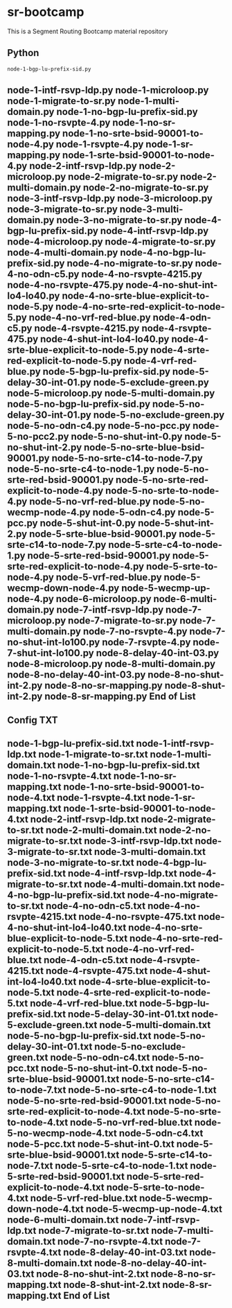 # sr-bootcamp
This is a Segment Routing Bootcamp material repository

Python 
------------------------------------------------
	node-1-bgp-lu-prefix-sid.py
node-1-intf-rsvp-ldp.py
node-1-microloop.py
node-1-migrate-to-sr.py
node-1-multi-domain.py
node-1-no-bgp-lu-prefix-sid.py
node-1-no-rsvpte-4.py
node-1-no-sr-mapping.py
node-1-no-srte-bsid-90001-to-node-4.py
node-1-rsvpte-4.py
node-1-sr-mapping.py
node-1-srte-bsid-90001-to-node-4.py
node-2-intf-rsvp-ldp.py
node-2-microloop.py
node-2-migrate-to-sr.py
node-2-multi-domain.py
node-2-no-migrate-to-sr.py
node-3-intf-rsvp-ldp.py
node-3-microloop.py
node-3-migrate-to-sr.py
node-3-multi-domain.py
node-3-no-migrate-to-sr.py
node-4-bgp-lu-prefix-sid.py
node-4-intf-rsvp-ldp.py
node-4-microloop.py
node-4-migrate-to-sr.py
node-4-multi-domain.py
node-4-no-bgp-lu-prefix-sid.py
node-4-no-migrate-to-sr.py
node-4-no-odn-c5.py
node-4-no-rsvpte-4215.py
node-4-no-rsvpte-475.py
node-4-no-shut-int-lo4-lo40.py
node-4-no-srte-blue-explicit-to-node-5.py
node-4-no-srte-red-explicit-to-node-5.py
node-4-no-vrf-red-blue.py
node-4-odn-c5.py
node-4-rsvpte-4215.py
node-4-rsvpte-475.py
node-4-shut-int-lo4-lo40.py
node-4-srte-blue-explicit-to-node-5.py
node-4-srte-red-explicit-to-node-5.py
node-4-vrf-red-blue.py
node-5-bgp-lu-prefix-sid.py
node-5-delay-30-int-01.py
node-5-exclude-green.py
node-5-microloop.py
node-5-multi-domain.py
node-5-no-bgp-lu-prefix-sid.py
node-5-no-delay-30-int-01.py
node-5-no-exclude-green.py
node-5-no-odn-c4.py
node-5-no-pcc.py
node-5-no-pcc2.py
node-5-no-shut-int-0.py
node-5-no-shut-int-2.py
node-5-no-srte-blue-bsid-90001.py
node-5-no-srte-c14-to-node-7.py
node-5-no-srte-c4-to-node-1.py
node-5-no-srte-red-bsid-90001.py
node-5-no-srte-red-explicit-to-node-4.py
node-5-no-srte-to-node-4.py
node-5-no-vrf-red-blue.py
node-5-no-wecmp-node-4.py
node-5-odn-c4.py
node-5-pcc.py
node-5-shut-int-0.py
node-5-shut-int-2.py
node-5-srte-blue-bsid-90001.py
node-5-srte-c14-to-node-7.py
node-5-srte-c4-to-node-1.py
node-5-srte-red-bsid-90001.py
node-5-srte-red-explicit-to-node-4.py
node-5-srte-to-node-4.py
node-5-vrf-red-blue.py
node-5-wecmp-down-node-4.py
node-5-wecmp-up-node-4.py
node-6-microloop.py
node-6-multi-domain.py
node-7-intf-rsvp-ldp.py
node-7-microloop.py
node-7-migrate-to-sr.py
node-7-multi-domain.py
node-7-no-rsvpte-4.py
node-7-no-shut-int-lo100.py
node-7-rsvpte-4.py
node-7-shut-int-lo100.py
node-8-delay-40-int-03.py
node-8-microloop.py
node-8-multi-domain.py
node-8-no-delay-40-int-03.py
node-8-no-shut-int-2.py
node-8-no-sr-mapping.py
node-8-shut-int-2.py
node-8-sr-mapping.py
End of List
------------------------------------------------

Config TXT
------------------------------------------------
node-1-bgp-lu-prefix-sid.txt
node-1-intf-rsvp-ldp.txt
node-1-migrate-to-sr.txt
node-1-multi-domain.txt
node-1-no-bgp-lu-prefix-sid.txt
node-1-no-rsvpte-4.txt
node-1-no-sr-mapping.txt
node-1-no-srte-bsid-90001-to-node-4.txt
node-1-rsvpte-4.txt
node-1-sr-mapping.txt
node-1-srte-bsid-90001-to-node-4.txt
node-2-intf-rsvp-ldp.txt
node-2-migrate-to-sr.txt
node-2-multi-domain.txt
node-2-no-migrate-to-sr.txt
node-3-intf-rsvp-ldp.txt
node-3-migrate-to-sr.txt
node-3-multi-domain.txt
node-3-no-migrate-to-sr.txt
node-4-bgp-lu-prefix-sid.txt
node-4-intf-rsvp-ldp.txt
node-4-migrate-to-sr.txt
node-4-multi-domain.txt
node-4-no-bgp-lu-prefix-sid.txt
node-4-no-migrate-to-sr.txt
node-4-no-odn-c5.txt
node-4-no-rsvpte-4215.txt
node-4-no-rsvpte-475.txt
node-4-no-shut-int-lo4-lo40.txt
node-4-no-srte-blue-explicit-to-node-5.txt
node-4-no-srte-red-explicit-to-node-5.txt
node-4-no-vrf-red-blue.txt
node-4-odn-c5.txt
node-4-rsvpte-4215.txt
node-4-rsvpte-475.txt
node-4-shut-int-lo4-lo40.txt
node-4-srte-blue-explicit-to-node-5.txt
node-4-srte-red-explicit-to-node-5.txt
node-4-vrf-red-blue.txt
node-5-bgp-lu-prefix-sid.txt
node-5-delay-30-int-01.txt
node-5-exclude-green.txt
node-5-multi-domain.txt
node-5-no-bgp-lu-prefix-sid.txt
node-5-no-delay-30-int-01.txt
node-5-no-exclude-green.txt
node-5-no-odn-c4.txt
node-5-no-pcc.txt
node-5-no-shut-int-0.txt
node-5-no-srte-blue-bsid-90001.txt
node-5-no-srte-c14-to-node-7.txt
node-5-no-srte-c4-to-node-1.txt
node-5-no-srte-red-bsid-90001.txt
node-5-no-srte-red-explicit-to-node-4.txt
node-5-no-srte-to-node-4.txt
node-5-no-vrf-red-blue.txt
node-5-no-wecmp-node-4.txt
node-5-odn-c4.txt
node-5-pcc.txt
node-5-shut-int-0.txt
node-5-srte-blue-bsid-90001.txt
node-5-srte-c14-to-node-7.txt
node-5-srte-c4-to-node-1.txt
node-5-srte-red-bsid-90001.txt
node-5-srte-red-explicit-to-node-4.txt
node-5-srte-to-node-4.txt
node-5-vrf-red-blue.txt
node-5-wecmp-down-node-4.txt
node-5-wecmp-up-node-4.txt
node-6-multi-domain.txt
node-7-intf-rsvp-ldp.txt
node-7-migrate-to-sr.txt
node-7-multi-domain.txt
node-7-no-rsvpte-4.txt
node-7-rsvpte-4.txt
node-8-delay-40-int-03.txt
node-8-multi-domain.txt
node-8-no-delay-40-int-03.txt
node-8-no-shut-int-2.txt
node-8-no-sr-mapping.txt
node-8-shut-int-2.txt
node-8-sr-mapping.txt
End of List
------------------------------------------------


